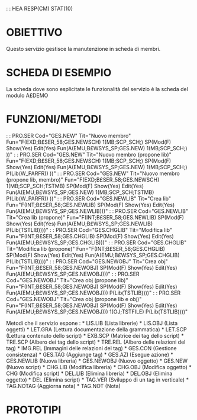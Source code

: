  :  : HEA RESP(CM) STAT(10)
# OBIETTIVO
Questo servizio gestisce la manutenzione in scheda di membri.

# SCHEDA DI ESEMPIO
La scheda dove sono esplicitate le funzionalità del servizio è la scheda del modulo A£DEMO

# FUNZIONI/METODI
 :  : PRO.SER Cod="GES.NEW" Tit="Nuovo membro" Fun="F(EXD;B£SER_58;GES.NEWSCH) 1(MB;SCP_SCH;) SP(Mod(F) Show(Yes) Edit(Yes) Fun(A(EMU;B£WSYS_SP;GES.NEW) 1(MB;SCP_SCH;) ))"
 :  : PRO.SER Cod="GES.NEW" Tit="Nuovo membro (propone lib)" Fun="F(EXD;B£SER_58;GES.NEWSCH) 1(MB;SCP_SCH;) SP(Mod(F) Show(Yes) Edit(Yes) Fun(A(EMU;B£WSYS_SP;GES.NEW) 1(MB;SCP_SCH;) P(Lib(W_PARFR)) ))"
 :  : PRO.SER Cod="GES.NEW" Tit="Nuovo membro (propone lib, membro)" Fun="F(EXD;B£SER_58;GES.NEWSCH) 1(MB;SCP_SCH;TSTMB) SP(Mod(F) Show(Yes) Edit(Yes) Fun(A(EMU;B£WSYS_SP;GES.NEW) 1(MB;SCP_SCH;TSTMB) P(Lib(W_PARFR)) ))"
 :  : PRO.SER Cod="GES.NEWLIB" Tit="Crea lib" Fun="F(INT;B£SER_58;GES.NEWLIB) SP(Mod(F) Show(Yes) Edit(Yes) Fun(A(EMU;B£WSYS_SP;GES.NEWLIB)))"
 :  : PRO.SER Cod="GES.NEWLIB" Tit="Crea lib (propone)" Fun="F(INT;B£SER_58;GES.NEWLIB) SP(Mod(F) Show(Yes) Edit(Yes) Fun(A(EMU;B£WSYS_SP;GES.NEWLIB) P(Lib(TSTLIB))))"
 :  : PRO.SER Cod="GES.CHGLIB" Tit="Modifica lib" Fun="F(INT;B£SER_58;GES.CHGLIB) SP(Mod(F) Show(Yes) Edit(Yes) Fun(A(EMU;B£WSYS_SP;GES.CHGLIB)))"
 :  : PRO.SER Cod="GES.CHGLIB" Tit="Modifica lib (propone)" Fun="F(INT;B£SER_58;GES.CHGLIB) SP(Mod(F) Show(Yes) Edit(Yes) Fun(A(EMU;B£WSYS_SP;GES.CHGLIB) P(Lib(TSTLIB))))"
 :  : PRO.SER Cod="GES.NEWOBJ" Tit="Crea obj" Fun="F(INT;B£SER_58;GES.NEWOBJ) SP(Mod(F) Show(Yes) Edit(Yes) Fun(A(EMU;B£WSYS_SP;GES.NEWOBJ)))"
 :  : PRO.SER Cod="GES.NEWOBJ" Tit="Crea obj (propone lib)" Fun="F(INT;B£SER_58;GES.NEWOBJ) SP(Mod(F) Show(Yes) Edit(Yes) Fun(A(EMU;B£WSYS_SP;GES.NEWOBJ))) P(Lib(TSTLIB))))"
 :  : PRO.SER Cod="GES.NEWOBJ" Tit="Crea obj (propone lib e obj)" Fun="F(INT;B£SER_58;GES.NEWOBJ) SP(Mod(F) Show(Yes) Edit(Yes) Fun(A(EMU;B£WSYS_SP;GES.NEWOBJ))) 1(OJ;TSTFILE) P(Lib(TSTLIB))))"

Metodi che il servizio espone : 
\* LIS.LIB (Lista librerie)
\* LIS.OBJ (Lista oggetti)
\* LET.GRA (Lettura documentazione della grammatica)
\* LET.SCP (Lettura contenuto dello script)
\* EXB.SCP (Matrice dei tag dello script)
\* TRE.SCP (Albero dei tag dello script)
\* TRE.REL (Albero delle relazioni del tag)
\* IMG.REL (Immagini delle relazioni del tag)
\* GES.CON (Gestione consistenza)
\* GES.TAG (Aggiunge tag)
\* GES.AZI (Esegue azione)
\* GES.NEWLIB (Nuova libreria)
\* GES.NEWOBJ (Nuovo oggetto)
\* GES.NEW (Nuovo script)
\* CHG.LIB (Modifica libreria)
\* CHG.OBJ (Modifica oggetto)
\* CHG (Modifica script)
\* DEL.LIB (Elimina libreria)
\* DEL.OBJ (Elimina oggetto)
\* DEL (Elimina script)
\* TAG.VER (Sviluppo di un tag in verticale)
\* TAG.NOTAG (Aggiorna nota)
\* TAG.NOT (Nota)

# PROTOTIPI
